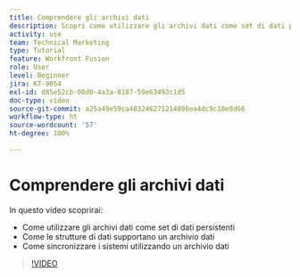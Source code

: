 ```yaml
---
title: Comprendere gli archivi dati
description: Scopri come utilizzare gli archivi dati come set di dati persistenti e come le strutture di dati supportano un archivio dati in  [!DNL Adobe Workfront Fusion].
activity: use
team: Technical Marketing
type: Tutorial
feature: Workfront Fusion
role: User
level: Beginner
jira: KT-9054
exl-id: d85e52cb-08d0-4a3a-8187-59e63492c1d5
doc-type: video
source-git-commit: a25a49e59ca483246271214886ea4dc9c10e8d66
workflow-type: ht
source-wordcount: '57'
ht-degree: 100%

---
```


# Comprendere gli archivi dati

In questo video scoprirai:

* Come utilizzare gli archivi dati come set di dati persistenti
* Come le strutture di dati supportano un archivio dati
* Come sincronizzare i sistemi utilizzando un archivio dati

>[!VIDEO](https://video.tv.adobe.com/v/335295/?quality=12&learn=on)
